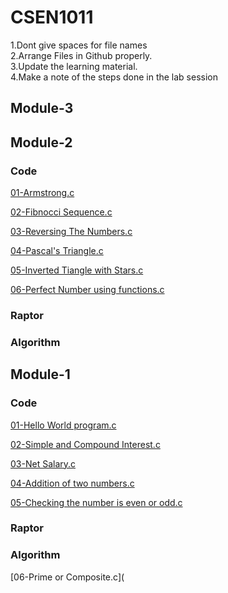 # CSEN1011
1.Dont give spaces for file names  
2.Arrange Files in Github properly.  
3.Update the learning material.  
4.Make a note of the steps done in the lab session

## Module-3

## Module-2

### Code

[01-Armstrong.c](ArmSetting.c)

[02-Fibnocci Sequence.c](Fibnoccisequence.c)

[03-Reversing The Numbers.c](ReversingTheNumber.c)

[04-Pascal's Triangle.c](Pascal'sTriangle.c)

[05-Inverted Tiangle with Stars.c](InvertedTriangleofstars.c)

[06-Perfect Number using functions.c](PerfectNumbersUsingFunctions.c)

### Raptor

### Algorithm


## Module-1 
### Code

[01-Hello World program.c](Hello.c)

[02-Simple and Compound Interest.c](simple&compoundinterest.c)

[03-Net Salary.c](netsalary)

[04-Addition of two numbers.c](AdditionOf2NumbersUsingRaptorFlowchartinC.c)

[05-Checking the number is even or odd.c](EvenorOdd.c)

### Raptor

### Algorithm












[06-Prime or Composite.c](
